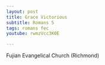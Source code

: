 ```yaml
---
layout: post
title: Grace Victorious
subtitle: Romans 5
tags: romans fec
youtube: rwmzVcc3K0E

---
```

Fujian Evangelical Church (Richmond)
